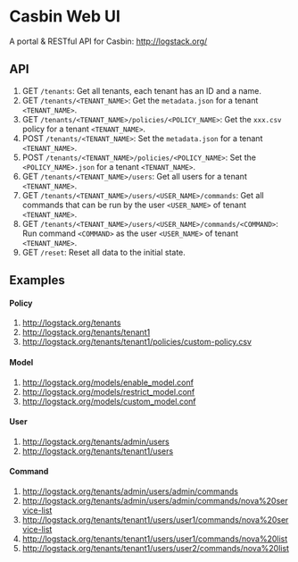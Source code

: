 # Casbin Web UI
A portal & RESTful API for Casbin: http://logstack.org/

## API

1. GET ``/tenants``: Get all tenants, each tenant has an ID and a name.
2. GET ``/tenants/<TENANT_NAME>``: Get the ``metadata.json`` for a tenant ``<TENANT_NAME>``.
3. GET ``/tenants/<TENANT_NAME>/policies/<POLICY_NAME>``: Get the ``xxx.csv`` policy for a tenant ``<TENANT_NAME>``.
4. POST ``/tenants/<TENANT_NAME>``: Set the ``metadata.json`` for a tenant ``<TENANT_NAME>``.
5. POST ``/tenants/<TENANT_NAME>/policies/<POLICY_NAME>``: Set the ``<POLICY_NAME>.json`` for a tenant ``<TENANT_NAME>``.
6. GET ``/tenants/<TENANT_NAME>/users``: Get all users for a tenant ``<TENANT_NAME>``.
7. GET ``/tenants/<TENANT_NAME>/users/<USER_NAME>/commands``: Get all commands that can be run by the user ``<USER_NAME>`` of tenant ``<TENANT_NAME>``.
8. GET ``/tenants/<TENANT_NAME>/users/<USER_NAME>/commands/<COMMAND>``: Run command ``<COMMAND>`` as the user ``<USER_NAME>`` of tenant ``<TENANT_NAME>``.
9. GET ``/reset``: Reset all data to the initial state.

## Examples

#### Policy

1. http://logstack.org/tenants
2. http://logstack.org/tenants/tenant1
3. http://logstack.org/tenants/tenant1/policies/custom-policy.csv

#### Model

1. http://logstack.org/models/enable_model.conf
2. http://logstack.org/models/restrict_model.conf
3. http://logstack.org/models/custom_model.conf

#### User

1. http://logstack.org/tenants/admin/users
2. http://logstack.org/tenants/tenant1/users

#### Command

1. http://logstack.org/tenants/admin/users/admin/commands
2. http://logstack.org/tenants/admin/users/admin/commands/nova%20service-list
3. http://logstack.org/tenants/tenant1/users/user1/commands/nova%20service-list
4. http://logstack.org/tenants/tenant1/users/user1/commands/nova%20list
5. http://logstack.org/tenants/tenant1/users/user2/commands/nova%20list
